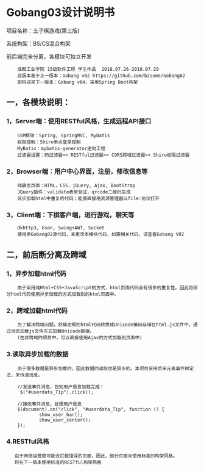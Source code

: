 # Gobang03设计说明书


项目名称：五子棋游戏(第三版)

系统构架：BS/CS混合构架

前后端完全分离，各模块可独立开发

        成都工业学院 15级软件工程 学生作品  2018.07.26-2018.07.29
        此版本基于上一版本：Gobang v02 https://github.com/bzsome/Gobang02
        即将迎来下一版本：Gobang v04，采用Spring Boot构架

## 一，各模块说明：

 ### 1，Server端：使用RESTful风格，生成远程API接口
        SSM框架：Spring, SpringMVC, MyBatis
        权限控制：Shiro单点登录控制
        MyBatis：mybatis-generator逆向工程
        过滤器设置：码过滤器>> RESTful过滤器>> CORS跨域过滤器>> Shiro权限过滤器

 ### 2，Browser端：用户中心界面，注册，修改信息等
        纯静态页面：HTML，CSS，jQuery, Ajax, BootStrap
        JQuery插件：validate表单验证，qrcode二维码生成
        异步加载html中重复的代码；能够直接用资源管理器以file:协议打开

 ### 3，Client端：下棋客户端，进行游戏，聊天等
        Okhttp3, Gson, Swing+AWT, Socket
        使用原Gobang02源代码，未更改本模块代码，如需相关代码，请查看Gobang V02
        
## 二，前后断分离及跨域 
 ### 1，异步加载html代码
        由于采用纯Html+CSS+JavaScript的方式，html页面代码会有很多的重复性。因此将部分html代码使用异步加载的方式加载到的html页面中。
        
 ### 2，跨域加载html代码
        为了解决跨域问题，将模态框的html代码转换成Unicode编码存储在html.js文件中，通过动态加载js文件方式加载Unicode数据。
        (在非跨域的项目中，可以直接使用Ajax的方式加载到页面中)
        
 ### 3.读取异步加载的数据
        由于很多数据是异步加载的，因此数据的读取也是异步的。本项目采用后来元素事件绑定法，来传递消息。
        
        //发送事件消息，告知用户信息加载完成！
         $("#userdata_Tip").click();
         
        //接收事件消息，处理用户信息
        $(document).on("click", "#userdata_Tip", function () {
                show_user_bar();
                show_user_center();
        });
  ### 4.RESTful风格
       由于网络运营商可能会拦截错误的页面，因此，部分页面未使用标准的构架风格。
       将在下一版本使用标准的RESTful构架风格

